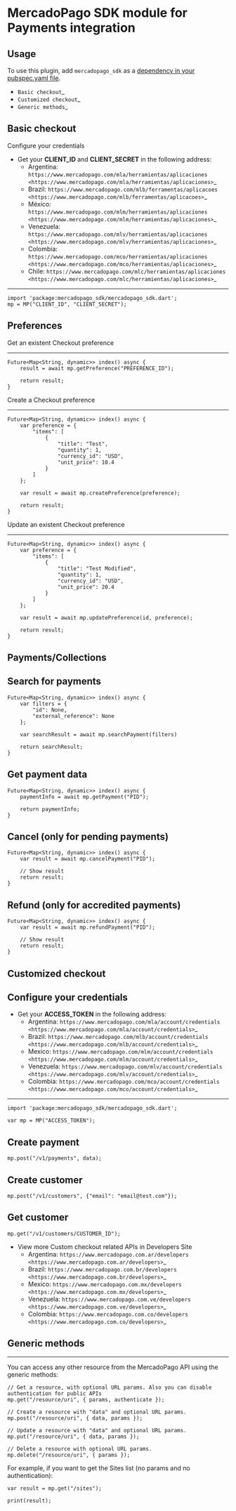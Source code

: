 # MercadoPago SDK module for Payments integration

## Usage

To use this plugin, add `mercadopago_sdk` as a [dependency in your pubspec.yaml file](https://flutter.io/platform-plugins/).

- `Basic checkout`\_
- `Customized checkout`\_
- `Generic methods`\_

## Basic checkout

Configure your credentials

- Get your **CLIENT_ID** and **CLIENT_SECRET** in the following address:
  - Argentina: `https://www.mercadopago.com/mla/herramientas/aplicaciones <https://www.mercadopago.com/mla/herramientas/aplicaciones>`\_
  - Brazil: `https://www.mercadopago.com/mlb/ferramentas/aplicacoes <https://www.mercadopago.com/mlb/ferramentas/aplicacoes>`\_
  - México: `https://www.mercadopago.com/mlm/herramientas/aplicaciones <https://www.mercadopago.com/mlm/herramientas/aplicaciones>`\_
  - Venezuela: `https://www.mercadopago.com/mlv/herramientas/aplicaciones <https://www.mercadopago.com/mlv/herramientas/aplicaciones>`\_
  - Colombia: `https://www.mercadopago.com/mco/herramientas/aplicaciones <https://www.mercadopago.com/mco/herramientas/aplicaciones>`\_
  - Chile: `https://www.mercadopago.com/mlc/herramientas/aplicaciones <https://www.mercadopago.com/mlc/herramientas/aplicaciones>`\_

---

    import 'package:mercadopago_sdk/mercadopago_sdk.dart';
    mp = MP("CLIENT_ID", "CLIENT_SECRET");

## Preferences

Get an existent Checkout preference

---

    Future<Map<String, dynamic>> index() async {
        result = await mp.getPreference("PREFERENCE_ID");

        return result;
    }

Create a Checkout preference

---

    Future<Map<String, dynamic>> index() async {
        var preference = {
            "items": [
                {
                    "title": "Test",
                    "quantity": 1,
                    "currency_id": "USD",
                    "unit_price": 10.4
                }
            ]
        };

        var result = await mp.createPreference(preference);

        return result;
    }

Update an existent Checkout preference

---

    Future<Map<String, dynamic>> index() async {
        var preference = {
            "items": [
                {
                    "title": "Test Modified",
                    "quantity": 1,
                    "currency_id": "USD",
                    "unit_price": 20.4
                }
            ]
        };

        var result = await mp.updatePreference(id, preference);

        return result;
    }

## Payments/Collections

## Search for payments

    Future<Map<String, dynamic>> index() async {
        var filters = {
            "id": None,
            "external_reference": None
        };

        var searchResult = await mp.searchPayment(filters)

        return searchResult;
    }

## Get payment data

    Future<Map<String, dynamic>> index() async {
        paymentInfo = await mp.getPayment("PID");

        return paymentInfo;
    }

## Cancel (only for pending payments)

    Future<Map<String, dynamic>> index() async {
        var result = await mp.cancelPayment("PID");

        // Show result
        return result;
    }

## Refund (only for accredited payments)

    Future<Map<String, dynamic>> index() async {
        var result = await mp.refundPayment("PID");

        // Show result
        return result;
    }

## Customized checkout

## Configure your credentials

- Get your **ACCESS_TOKEN** in the following address:
  - Argentina: `https://www.mercadopago.com/mla/account/credentials <https://www.mercadopago.com/mla/account/credentials>`\_
  - Brazil: `https://www.mercadopago.com/mlb/account/credentials <https://www.mercadopago.com/mlb/account/credentials>`\_
  - Mexico: `https://www.mercadopago.com/mlm/account/credentials <https://www.mercadopago.com/mlm/account/credentials>`\_
  - Venezuela: `https://www.mercadopago.com/mlv/account/credentials <https://www.mercadopago.com/mlv/account/credentials>`\_
  - Colombia: `https://www.mercadopago.com/mco/account/credentials <https://www.mercadopago.com/mco/account/credentials>`\_

---

    import 'package:mercadopago_sdk/mercadopago_sdk.dart';

    var mp = MP("ACCESS_TOKEN");

## Create payment

    mp.post("/v1/payments", data);

## Create customer

    mp.post("/v1/customers", {"email": "email@test.com"});

## Get customer

    mp.get("/v1/customers/CUSTOMER_ID");

- View more Custom checkout related APIs in Developers Site
  - Argentina: `https://www.mercadopago.com.ar/developers <https://www.mercadopago.com.ar/developers>`\_
  - Brazil: `https://www.mercadopago.com.br/developers <https://www.mercadopago.com.br/developers>`\_
  - Mexico: `https://www.mercadopago.com.mx/developers <https://www.mercadopago.com.mx/developers>`\_
  - Venezuela: `https://www.mercadopago.com.ve/developers <https://www.mercadopago.com.ve/developers>`\_
  - Colombia: `https://www.mercadopago.com.co/developers <https://www.mercadopago.com.co/developers>`\_

## Generic methods

---

You can access any other resource from the MercadoPago API using the generic methods:

    // Get a resource, with optional URL params. Also you can disable authentication for public APIs
    mp.get("/resource/uri", { params, authenticate });

    // Create a resource with "data" and optional URL params.
    mp.post("/resource/uri", { data, params });

    // Update a resource with "data" and optional URL params.
    mp.put("/resource/uri", { data, params });

    // Delete a resource with optional URL params.
    mp.delete("/resource/uri", { params });

For example, if you want to get the Sites list (no params and no authentication):

    var result = mp.get("/sites");

    print(result);
